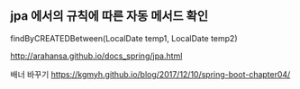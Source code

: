 ## jpa 에서의 규칙에 따른 자동 메서드 확인 

findByCREATEDBetween(LocalDate temp1, LocalDate temp2)

http://arahansa.github.io/docs_spring/jpa.html



배너 바꾸기 
https://kgmyh.github.io/blog/2017/12/10/spring-boot-chapter04/